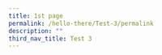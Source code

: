 ```yaml
---
title: 1st page
permalink: /hello-there/Test-3/permalink
description: ""
third_nav_title: Test 3
---
```

